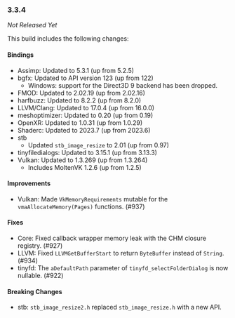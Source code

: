 ### 3.3.4

_Not Released Yet_

This build includes the following changes:

#### Bindings

- Assimp: Updated to 5.3.1 (up from 5.2.5)
- bgfx: Updated to API version 123 (up from 122)
  * Windows: support for the Direct3D 9 backend has been dropped.
- FMOD: Updated to 2.02.19 (up from 2.02.16)
- harfbuzz: Updated to 8.2.2 (up from 8.2.0)
- LLVM/Clang: Updated to 17.0.4 (up from 16.0.0)
- meshoptimizer: Updated to 0.20 (up from 0.19)
- OpenXR: Updated to 1.0.31 (up from 1.0.29)
- Shaderc: Updated to 2023.7 (up from 2023.6)
- stb
  * Updated `stb_image_resize` to 2.01 (up from 0.97) 
- tinyfiledialogs: Updated to 3.15.1 (up from 3.13.3)
- Vulkan: Updated to 1.3.269 (up from 1.3.264)
  * Includes MoltenVK 1.2.6 (up from 1.2.5)

#### Improvements

- Vulkan: Made `VkMemoryRequirements` mutable for the `vmaAllocateMemory(Pages)` functions. (#937)

#### Fixes

- Core: Fixed callback wrapper memory leak with the CHM closure registry. (#927)
- LLVM: Fixed `LLVMGetBufferStart` to return `ByteBuffer` instead of `String`. (#934)
- tinyfd: The `aDefaultPath` parameter of `tinyfd_selectFolderDialog` is now nullable. (#922)

#### Breaking Changes

- stb: `stb_image_resize2.h` replaced `stb_image_resize.h` with a new API.